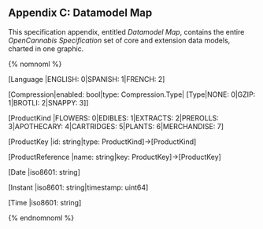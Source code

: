 
## Appendix C: Datamodel Map

This specification appendix, entitled _Datamodel Map_, contains the entire _OpenCannabis Specification_ set of core and
extension data models, charted in one graphic.

{% nomnoml %}

[Language
  |ENGLISH: 0|SPANISH: 1|FRENCH: 2]

[Compression|enabled: bool|type: Compression.Type|
  [Type|NONE: 0|GZIP: 1|BROTLI: 2|SNAPPY: 3]]

[ProductKind
  |FLOWERS: 0|EDIBLES: 1|EXTRACTS: 2|PREROLLS: 3|APOTHECARY: 4|CARTRIDGES: 5|PLANTS: 6|MERCHANDISE: 7]

[ProductKey
  |id: string|type: ProductKind]->[ProductKind]

[ProductReference
  |name: string|key: ProductKey]->[ProductKey]

[Date
  |iso8601: string]

[Instant
  |iso8601: string|timestamp: uint64]

[Time
  |iso8601: string]

{% endnomnoml %}
